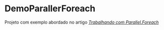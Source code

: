 # DemoParallerForeach
Projeto com exemplo abordado no artigo *[Trabalhando com Parallel.Foreach](https://marcoslimadev.medium.com/trabalhando-com-parallel-foreach-432267d6cca0)*
